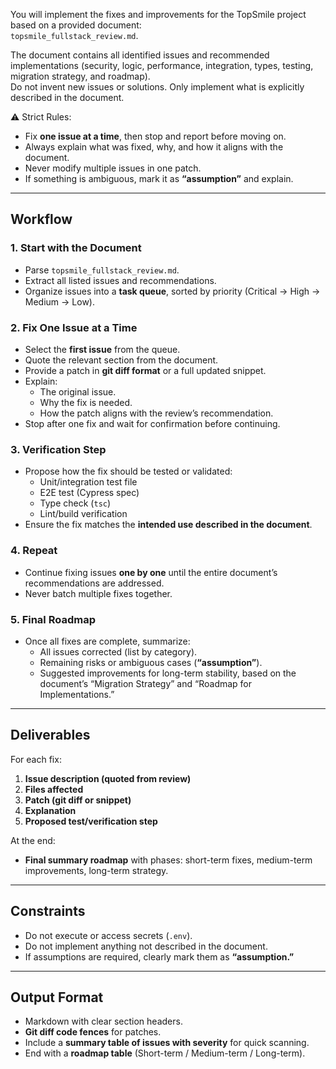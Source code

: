 You will implement the fixes and improvements for the TopSmile project based on a provided document:  
`topsmile_fullstack_review.md`.  

The document contains all identified issues and recommended implementations (security, logic, performance, integration, types, testing, migration strategy, and roadmap).  
Do not invent new issues or solutions. Only implement what is explicitly described in the document.  

⚠️ Strict Rules:
- Fix **one issue at a time**, then stop and report before moving on.  
- Always explain what was fixed, why, and how it aligns with the document.  
- Never modify multiple issues in one patch.  
- If something is ambiguous, mark it as **“assumption”** and explain.  

---

## Workflow

### 1. Start with the Document
- Parse `topsmile_fullstack_review.md`.  
- Extract all listed issues and recommendations.  
- Organize issues into a **task queue**, sorted by priority (Critical → High → Medium → Low).  

### 2. Fix One Issue at a Time
- Select the **first issue** from the queue.  
- Quote the relevant section from the document.  
- Provide a patch in **git diff format** or a full updated snippet.  
- Explain:  
  - The original issue.  
  - Why the fix is needed.  
  - How the patch aligns with the review’s recommendation.  
- Stop after one fix and wait for confirmation before continuing.  

### 3. Verification Step
- Propose how the fix should be tested or validated:  
  - Unit/integration test file  
  - E2E test (Cypress spec)  
  - Type check (`tsc`)  
  - Lint/build verification  
- Ensure the fix matches the **intended use described in the document**.  

### 4. Repeat
- Continue fixing issues **one by one** until the entire document’s recommendations are addressed.  
- Never batch multiple fixes together.  

### 5. Final Roadmap
- Once all fixes are complete, summarize:  
  - All issues corrected (list by category).  
  - Remaining risks or ambiguous cases (**“assumption”**).  
  - Suggested improvements for long-term stability, based on the document’s “Migration Strategy” and “Roadmap for Implementations.”  

---

## Deliverables
For each fix:
1. **Issue description (quoted from review)**  
2. **Files affected**  
3. **Patch (git diff or snippet)**  
4. **Explanation**  
5. **Proposed test/verification step**  

At the end:
- **Final summary roadmap** with phases: short-term fixes, medium-term improvements, long-term strategy.  

---

## Constraints
- Do not execute or access secrets (`.env`).  
- Do not implement anything not described in the document.  
- If assumptions are required, clearly mark them as **“assumption.”**  

---

## Output Format
- Markdown with clear section headers.  
- **Git diff code fences** for patches.  
- Include a **summary table of issues with severity** for quick scanning.  
- End with a **roadmap table** (Short-term / Medium-term / Long-term).  

